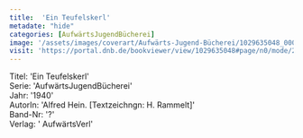 ```yaml
---
title:  'Ein Teufelskerl'
metadate: "hide"
categories: [AufwärtsJugendBücherei]
image: '/assets/images/coverart/Aufwärts-Jugend-Bücherei/1029635048_00000010.jpg'
visit: 'https://portal.dnb.de/bookviewer/view/1029635048#page/n0/mode/2up'
---
```

Titel: 'Ein Teufelskerl' <br>
Serie: 'AufwärtsJugendBücherei' <br>
Jahr: '1940' <br>
AutorIn: 'Alfred Hein. [Textzeichngn: H. Rammelt]' <br>
Band-Nr: '?' <br>
Verlag: ' AufwärtsVerl'